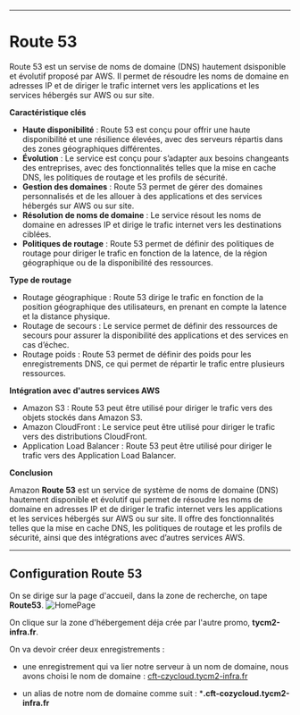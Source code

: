 ***
# Route 53

Route 53 est un servise de noms de domaine (DNS) hautement dsisponible et évolutif proposé par AWS. Il permet de résoudre les noms de domaine en adresses IP et de diriger le trafic internet vers les applications et les services hébergés sur AWS ou sur site.

**Caractéristique clés**

- **Haute disponibilité** : Route 53 est conçu pour offrir une haute disponibilité et une résilience élevées, avec des serveurs répartis dans des zones géographiques différentes.
- **Évolution** : Le service est conçu pour s’adapter aux besoins changeants des entreprises, avec des fonctionnalités telles que la mise en cache DNS, les politiques de routage et les profils de sécurité.
- **Gestion des domaines** : Route 53 permet de gérer des domaines personnalisés et de les allouer à des applications et des services hébergés sur AWS ou sur site.
- **Résolution de noms de domaine** : Le service résout les noms de domaine en adresses IP et dirige le trafic internet vers les destinations ciblées.
- **Politiques de routage** : Route 53 permet de définir des politiques de routage pour diriger le trafic en fonction de la latence, de la région géographique ou de la disponibilité des ressources.


**Type de routage**

- Routage géographique : Route 53 dirige le trafic en fonction de la position géographique des utilisateurs, en prenant en compte la latence et la distance physique.
- Routage de secours : Le service permet de définir des ressources de secours pour assurer la disponibilité des applications et des services en cas d’échec.
- Routage poids : Route 53 permet de définir des poids pour les enregistrements DNS, ce qui permet de répartir le trafic entre plusieurs ressources.

**Intégration avec d'autres services AWS**

- Amazon S3 : Route 53 peut être utilisé pour diriger le trafic vers des objets stockés dans Amazon S3.
- Amazon CloudFront : Le service peut être utilisé pour diriger le trafic vers des distributions CloudFront.
- Application Load Balancer : Route 53 peut être utilisé pour diriger le trafic vers des Application Load Balancer.

**Conclusion**

Amazon **Route 53** est un service de système de noms de domaine (DNS) hautement disponible et évolutif qui permet de résoudre les noms de domaine en adresses IP et de diriger le trafic internet vers les applications et les services hébergés sur AWS ou sur site. Il offre des fonctionnalités telles que la mise en cache DNS, les politiques de routage et les profils de sécurité, ainsi que des intégrations avec d’autres services AWS.
***

## Configuration Route 53

On se dirige sur la page d'accueil, dans la zone de recherche, on tape **Route53**.
![HomePage]()

On clique sur la zone d'hébergement déja crée par l'autre promo, **tycm2-infra.fr**.

On va devoir créer deux enregistrements : 

- une enregistrement qui va lier notre serveur à un nom de domaine, nous avons choisi le nom de domaine : [cft-czycloud.tycm2-infra.fr](https://cft-cozycloud.tycm2-infra.fr/)

- un alias de notre nom de domaine comme suit : ***.cft-cozycloud.tycm2-infra.fr**

